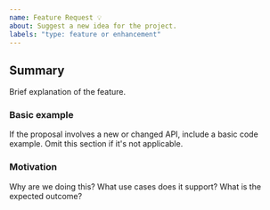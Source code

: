 ```yaml
---
name: Feature Request 💡
about: Suggest a new idea for the project.
labels: "type: feature or enhancement"
---
```


<!--
  Please fill out each section below, otherwise, your issue will be closed.

  Useful Links:
    - Documentation: 
    - Contributing: https://github.com/satyamyadav/github-releases/blob/master/CONTRIBUTING.md
    - How to File an Issue: https://github.com/satyamyadav/github-releases/blob/master/CONTRIBUTING.md#reporting-bugs


  Before opening a new issue, please search existing issues: https://github.com/satyamyadav/github-releases/issues

-->

## Summary

Brief explanation of the feature.

### Basic example

If the proposal involves a new or changed API, include a basic code example. Omit this section if it's not applicable.

### Motivation

Why are we doing this? What use cases does it support? What is the expected outcome?

